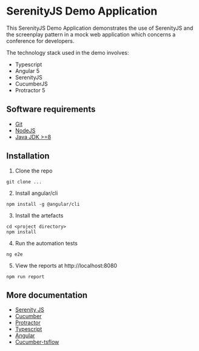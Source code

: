 # SerenityJS Demo Application

This SerenityJS Demo Application demonstrates the use of SerenityJS and the screenplay pattern in a mock web application which concerns a conference for developers.

The technology stack used in the demo involves:

*	Typescript
*	Angular 5
*	SerenityJS
* 	CucumberJS
*	Protractor 5

## Software requirements

* [Git](https://git-scm.com/book/en/v2/Getting-Started-Installing-Git)
* [NodeJS](https://nodejs.org/en/download/)
* [Java JDK >=8](http://www.oracle.com/technetwork/java/javase/downloads/jdk8-downloads-2133151.html)

## Installation

1. Clone the repo 

```
git clone ... 
```

2. Install angular/cli
```
npm install -g @angular/cli
```

3. Install the artefacts
```
cd <project directory>
npm install
```

4. Run the automation tests
```
ng e2e
```

5. View the reports at http://localhost:8080
```
npm run report
```

## More documentation

* [Serenity JS](http://serenity-js.org/)
* [Cucumber](https://cucumber.io/)
* [Protractor](https://www.protractortest.org/#/)
* [Typescript](https://www.typescriptlang.org/)
* [Angular](https://angular.io/)
* [Cucumber-tsflow](https://www.npmjs.com/package/cucumber-tsflow)


